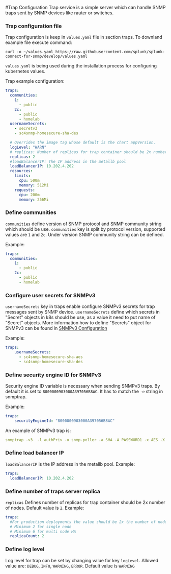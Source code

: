 #Trap Configuration
Trap service is a simple server which can handle SNMP traps sent by SNMP devices like rauter or switches.   

### Trap configuration file

Trap configuration is keep in `values.yaml` file in section traps.  To downland example file execute command:
```
curl -o ~/values.yaml https://raw.githubusercontent.com/splunk/splunk-connect-for-snmp/develop/values.yaml
```
`values.yaml` is being used during the installation process for configuring kubernetes values.

Trap example configuration:
```yaml
traps:
  communities:
    1:
      - public 
    2c:
      - public
      - homelab
  usernameSecrets:
    - secretv3
    - sc4snmp-homesecure-sha-des

  # Overrides the image tag whose default is the chart appVersion.
  logLevel: "WARN"
  # replicas: Number of replicas for trap container should be 2x number of nodes
  replicas: 2
  #loadBalancerIP: The IP address in the metallb pool
  loadBalancerIP: 10.202.4.202
  resources: 
    limits:
      cpu: 500m
      memory: 512Mi
    requests:
      cpu: 200m
      memory: 256Mi  
```

### Define communities 
`communities` define version of SNMP protocol and SNMP community string which should be use. 
`communities` key is split by protocol version, supported values are `1` and `2c`. Under version SNMP community string can be defined. 

Example: 
```yaml
traps:
  communities:
    1:
      - public 
    2c:
      - public
      - homelab
```

### Configure user secrets for SNMPv3 
`usernameSecrets` key in traps enable configure SNMPv3 secrets for trap messages sent by SNMP device. `usernameSecrets` define which secrets 
in "Secret" objects in k8s should be use, as a value it need to put name of "Secret" objects. 
More information how to define "Secrets" object for SNMPv3 can be found in [SNMPv3 Configuration](snmpv3-configuration.md)

Example:
```yaml
traps:
    usernameSecrets:
      - sc4snmp-homesecure-sha-aes
      - sc4snmp-homesecure-sha-des
```   

### Define security engine ID for SNMPv3

Security engine ID variable is necessary when sending SNMPv3 traps. By default it is set to 
`8000000903000A397056B8AC`. It has to match the `-e` string in snmptrap.

Example:
```yaml
traps:
    securityEngineId: "8000000903000A397056B8AC"
```

An example of SNMPv3 trap is:
```yaml
snmptrap -v3  -l authPriv -u snmp-poller -a SHA -A PASSWORD1 -x AES -X PASSWORD1 10.202.13.233 '' 1.3.6.1.2.1.2.2.1.1.1
```

### Define load balancer IP

`loadBalancerIP` is the IP address in the metallb pool. 
Example:

```yaml
traps:
  loadBalancerIP: 10.202.4.202
```

### Define number of traps server replica
`replicas` Defines number of replicas for trap container should be 2x number of nodes. Default value is `2`. 
Example:
```yaml
traps:
  #For production deployments the value should be 2x the number of nodes
  # Minimum 2 for single node
  # Minimum 6 for multi node HA
  replicaCount: 2
```

### Define log level
Log level for trap can be set by changing value for key `logLevel`. Allowed value are: `DEBUG`, `INFO`, `WARNING`, `ERROR`. 
Default value is `WARNING`

 